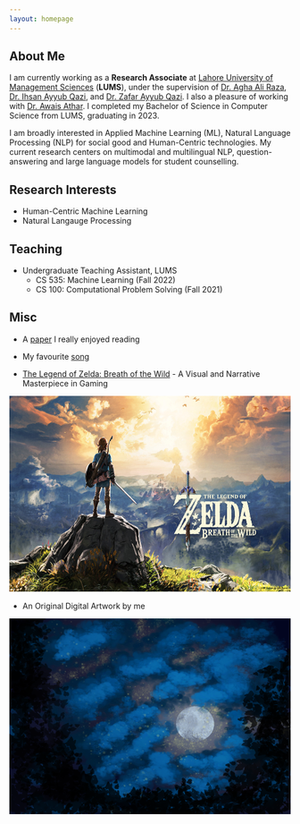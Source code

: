 ```yaml
---
layout: homepage
---
```


## About Me

I am currently working as a **Research Associate** at [Lahore University of Management Sciences](https://lums.edu.pk/) (**LUMS**), under the supervision of [Dr. Agha Ali Raza](https://aghaaliraza.com/), [Dr. Ihsan Ayyub Qazi](https://www.ihsanqazi.com/), and [Dr. Zafar Ayyub Qazi](https://web.lums.edu.pk/~zafar/). I also a pleasure of working with [Dr. Awais Athar](https://cl.awaisathar.com/). I completed my Bachelor of Science in Computer Science from LUMS, graduating in 2023.

I am broadly interested in Applied Machine Learning (ML), Natural Language Processing (NLP) for social good and Human-Centric technologies. My current research centers on multimodal and multilingual NLP, question-answering and large language models for student counselling.

## Research Interests

- Human-Centric Machine Learning
- Natural Langauge Processing

## Teaching

- Undergraduate Teaching Assistant, LUMS
    - CS 535: Machine Learning (Fall 2022)
    - CS 100: Computational Problem Solving (Fall 2021)

## Misc

- A [paper](https://www.usenix.org/legacy/event/atc10/tech/full_papers/Hunt.pdf) I really enjoyed reading

- My favourite [song](https://www.youtube.com/watch?v=tAGnKpE4NCI&ab_channel=Metallica)

- [The Legend of Zelda: Breath of the Wild](https://www.imdb.com/title/tt3253986/) - A Visual and Narrative Masterpiece in Gaming
<p align="center">
<img title="a title" alt="Alt text" src="/assets/img/zelda.jpg" height=350>
</p>

- An Original Digital Artwork by me
<p align="center">
<img title="a title" alt="Alt text" src="/assets/img/Moon.png" width=1000 height=350>
</p>
